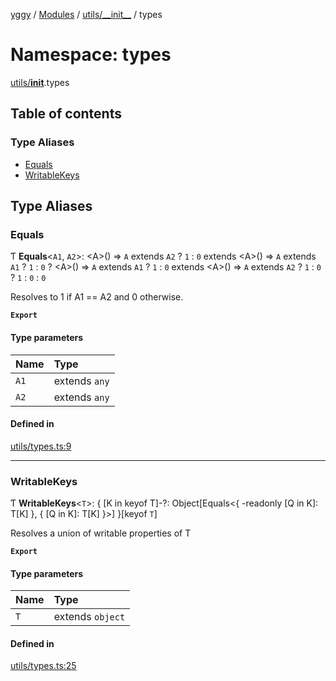 [yggy](../README.md) / [Modules](../modules.md) / [utils/\_\_init\_\_](utils___init__.md) / types

# Namespace: types

[utils/__init__](utils___init__.md).types

## Table of contents

### Type Aliases

- [Equals](utils___init__.types.md#equals)
- [WritableKeys](utils___init__.types.md#writablekeys)

## Type Aliases

### Equals

Ƭ **Equals**<`A1`, `A2`\>: <A\>() => `A` extends `A2` ? ``1`` : ``0`` extends <A\>() => `A` extends `A1` ? ``1`` : ``0`` ? <A\>() => `A` extends `A1` ? ``1`` : ``0`` extends <A\>() => `A` extends `A2` ? ``1`` : ``0`` ? ``1`` : ``0`` : ``0``

Resolves to 1 if A1 == A2 and 0 otherwise.

**`Export`**

#### Type parameters

| Name | Type |
| :------ | :------ |
| `A1` | extends `any` |
| `A2` | extends `any` |

#### Defined in

[utils/types.ts:9](https://github.com/Aldlevine/yggy/blob/ad84d0f/src/utils/types.ts#L9)

___

### WritableKeys

Ƭ **WritableKeys**<`T`\>: { [K in keyof T]-?: Object[Equals<{ -readonly [Q in K]: T[K] }, { [Q in K]: T[K] }\>] }[keyof `T`]

Resolves a union of writable properties of T

**`Export`**

#### Type parameters

| Name | Type |
| :------ | :------ |
| `T` | extends `object` |

#### Defined in

[utils/types.ts:25](https://github.com/Aldlevine/yggy/blob/ad84d0f/src/utils/types.ts#L25)

